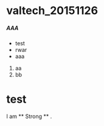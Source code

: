 # valtech_20151126



<div class="tutorial">

##### AAA

* test
* rwar
* aaa


1. aa
1. bb

</div>

# test

[](
複数行のときは
)


I am ** Strong ** .

